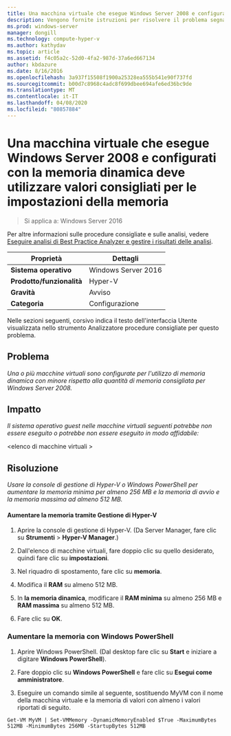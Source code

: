 ```yaml
---
title: Una macchina virtuale che esegue Windows Server 2008 e configurati con la memoria dinamica deve utilizzare valori consigliati per le impostazioni della memoria
description: Vengono fornite istruzioni per risolvere il problema segnalato da questa regola di Best Practices Analyzer.
ms.prod: windows-server
manager: dongill
ms.technology: compute-hyper-v
ms.author: kathydav
ms.topic: article
ms.assetid: f4c05a2c-52d0-4fa2-987d-37a6ed667134
author: kbdazure
ms.date: 8/16/2016
ms.openlocfilehash: 3a937f15508f1900a25328ea555b541e90f737fd
ms.sourcegitcommit: b00d7c8968c4adc8f699dbee694afe6ed36bc9de
ms.translationtype: MT
ms.contentlocale: it-IT
ms.lasthandoff: 04/08/2020
ms.locfileid: "80857884"
---
```

# <a name="a-virtual-machine-running-windows-server-2008-and-configured-with-dynamic-memory-should-use-recommended-values-for-memory-settings"></a>Una macchina virtuale che esegue Windows Server 2008 e configurati con la memoria dinamica deve utilizzare valori consigliati per le impostazioni della memoria

>Si applica a: Windows Server 2016

Per altre informazioni sulle procedure consigliate e sulle analisi, vedere [Eseguire analisi di Best Practice Analyzer e gestire i risultati delle analisi](https://go.microsoft.com/fwlink/p/?LinkID=223177).  
  
|Proprietà|Dettagli|  
|-|-|  
|**Sistema operativo**|Windows Server 2016|  
|**Prodotto/funzionalità**|Hyper-V|  
|**Gravità**|Avviso|  
|**Categoria**|Configurazione|  
  
Nelle sezioni seguenti, corsivo indica il testo dell'interfaccia Utente visualizzata nello strumento Analizzatore procedure consigliate per questo problema.  
  
## <a name="issue"></a>Problema  
*Una o più macchine virtuali sono configurate per l'utilizzo di memoria dinamica con minore rispetto alla quantità di memoria consigliata per Windows Server 2008.*  
  
## <a name="impact"></a>Impatto  
*Il sistema operativo guest nelle macchine virtuali seguenti potrebbe non essere eseguito o potrebbe non essere eseguito in modo affidabile:*  
  
\<elenco di macchine virtuali >  
  
## <a name="resolution"></a>Risoluzione  
*Usare la console di gestione di Hyper-V o Windows PowerShell per aumentare la memoria minima per almeno 256 MB e la memoria di avvio e la memoria massima ad almeno 512 MB.*  
  
#### <a name="increase-memory-using-hyper-v-manager"></a>Aumentare la memoria tramite Gestione di Hyper-V  
  
1.  Aprire la console di gestione di Hyper-V. (Da Server Manager, fare clic su **Strumenti** > **Hyper-V Manager**.)  
  
2.  Dall'elenco di macchine virtuali, fare doppio clic su quello desiderato, quindi fare clic su **impostazioni**.  
  
3.  Nel riquadro di spostamento, fare clic su **memoria**.  
  
4.  Modifica il **RAM** su almeno 512 MB.  
  
5.  In **la memoria dinamica**,  modificare il **RAM minima** su almeno 256 MB e **RAM massima** su almeno 512 MB.  
  
6.  Fare clic su **OK**.  
  
### <a name="increase-memory-using-windows-powershell"></a>Aumentare la memoria con Windows PowerShell  
  
1.  Aprire Windows PowerShell. (Dal desktop fare clic su **Start** e iniziare a digitare **Windows PowerShell**).  
  
2.  Fare doppio clic su **Windows PowerShell** e fare clic su **Esegui come amministratore**.  
  
3.  Eseguire un comando simile al seguente, sostituendo MyVM con il nome della macchina virtuale e la memoria di valori con almeno i valori riportati di seguito.  
  
```  
Get-VM MyVM | Set-VMMemory -DynamicMemoryEnabled $True -MaximumBytes 512MB -MinimumBytes 256MB -StartupBytes 512MB  
```  
  


